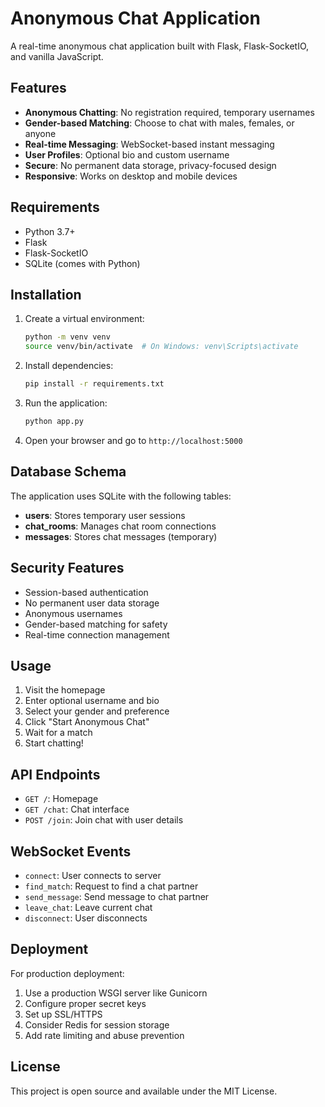 
# Anonymous Chat Application

A real-time anonymous chat application built with Flask, Flask-SocketIO, and vanilla JavaScript.

## Features

- **Anonymous Chatting**: No registration required, temporary usernames
- **Gender-based Matching**: Choose to chat with males, females, or anyone
- **Real-time Messaging**: WebSocket-based instant messaging
- **User Profiles**: Optional bio and custom username
- **Secure**: No permanent data storage, privacy-focused design
- **Responsive**: Works on desktop and mobile devices

## Requirements

- Python 3.7+
- Flask
- Flask-SocketIO
- SQLite (comes with Python)

## Installation

1. Create a virtual environment:
   ```bash
   python -m venv venv
   source venv/bin/activate  # On Windows: venv\Scripts\activate
   ```

2. Install dependencies:
   ```bash
   pip install -r requirements.txt
   ```

3. Run the application:
   ```bash
   python app.py
   ```

4. Open your browser and go to `http://localhost:5000`

## Database Schema

The application uses SQLite with the following tables:

- **users**: Stores temporary user sessions
- **chat_rooms**: Manages chat room connections
- **messages**: Stores chat messages (temporary)

## Security Features

- Session-based authentication
- No permanent user data storage
- Anonymous usernames
- Gender-based matching for safety
- Real-time connection management

## Usage

1. Visit the homepage
2. Enter optional username and bio
3. Select your gender and preference
4. Click "Start Anonymous Chat"
5. Wait for a match
6. Start chatting!

## API Endpoints

- `GET /`: Homepage
- `GET /chat`: Chat interface
- `POST /join`: Join chat with user details

## WebSocket Events

- `connect`: User connects to server
- `find_match`: Request to find a chat partner
- `send_message`: Send message to chat partner
- `leave_chat`: Leave current chat
- `disconnect`: User disconnects

## Deployment

For production deployment:

1. Use a production WSGI server like Gunicorn
2. Configure proper secret keys
3. Set up SSL/HTTPS
4. Consider Redis for session storage
5. Add rate limiting and abuse prevention

## License

This project is open source and available under the MIT License.

